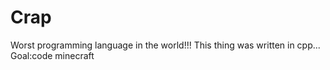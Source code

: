 # Crap
Worst programming language in the world!!!
This thing was written in cpp... 
Goal:code minecraft
